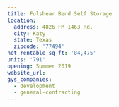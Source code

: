 ```yaml
---
title: Fulshear Bend Self Storage
location:
  address: 4826 FM 1463 Rd.
  city: Katy
  state: Texas
  zipcode: '77494'
net_rentable_sq_ft: '84,475'
units: '791'
opening: Summer 2019
website_url:
gys_companies:
  - development
  - general-contracting
---
```


